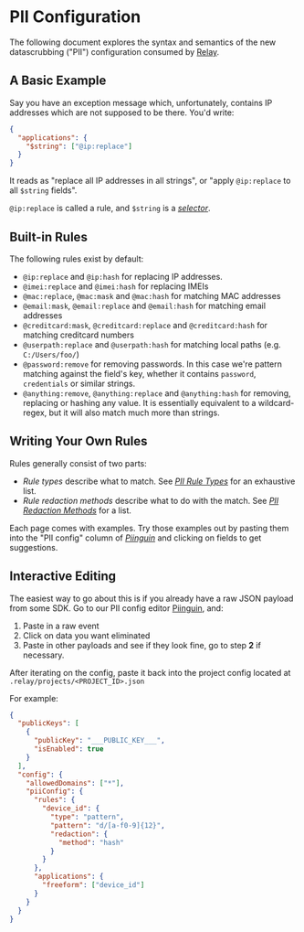 # PII Configuration

The following document explores the syntax and semantics of the new
datascrubbing ("PII") configuration consumed by
[Relay](https://github.com/getsentry/relay).

## A Basic Example

Say you have an exception message which, unfortunately, contains IP addresses which are not supposed to be there. You'd write:

```json
{
  "applications": {
    "$string": ["@ip:replace"]
  }
}
```

It reads as "replace all IP addresses in all strings", or "apply `@ip:replace` to all `$string` fields".

`@ip:replace` is called a rule, and `$string` is a [_selector_](selectors.md).

## Built-in Rules

The following rules exist by default:

- `@ip:replace` and `@ip:hash` for replacing IP addresses.
- `@imei:replace` and `@imei:hash` for replacing IMEIs
- `@mac:replace`, `@mac:mask` and `@mac:hash` for matching MAC addresses
- `@email:mask`, `@email:replace` and `@email:hash` for matching email addresses
- `@creditcard:mask`, `@creditcard:replace` and `@creditcard:hash` for matching creditcard numbers
- `@userpath:replace` and `@userpath:hash` for matching local paths (e.g. `C:/Users/foo/`)
- `@password:remove` for removing passwords. In this case we're pattern matching against the field's key, whether it contains `password`, `credentials` or similar strings.
- `@anything:remove`, `@anything:replace` and `@anything:hash` for removing, replacing or hashing any value. It is essentially equivalent to a wildcard-regex, but it will also match much more than strings.

## Writing Your Own Rules

Rules generally consist of two parts:

- *Rule types* describe what to match. See [_PII Rule Types_](types.md) for an exhaustive list.
- *Rule redaction methods* describe what to do with the match. See [_PII Redaction Methods_](methods.md) for a list.

Each page comes with examples. Try those examples out by pasting them into the "PII config" column of [_Piinguin_](https://getsentry.github.io/piinguin) and clicking on fields to get suggestions.

## Interactive Editing

The easiest way to go about this is if you already have a raw JSON payload from
some SDK. Go to our PII config editor
[Piinguin](https://getsentry.github.io/piinguin/), and:

1. Paste in a raw event
2. Click on data you want eliminated
3. Paste in other payloads and see if they look fine, go to step **2** if
   necessary.

After iterating on the config, paste it back into the project config located at `.relay/projects/<PROJECT_ID>.json`

For example:

```json
{
  "publicKeys": [
    {
      "publicKey": "___PUBLIC_KEY___",
      "isEnabled": true
    }
  ],
  "config": {
    "allowedDomains": ["*"],
    "piiConfig": {
      "rules": {
        "device_id": {
          "type": "pattern",
          "pattern": "d/[a-f0-9]{12}",
          "redaction": {
            "method": "hash"
          }
        }
      },
      "applications": {
        "freeform": ["device_id"]
      }
    }
  }
}
```
